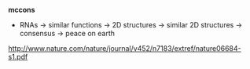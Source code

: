 **mccons**
* RNAs -> similar functions -> 2D structures -> similar 2D structures -> consensus -> peace on earth

http://www.nature.com/nature/journal/v452/n7183/extref/nature06684-s1.pdf
